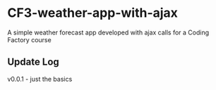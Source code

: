 # CF3-weather-app-with-ajax
A simple weather forecast app developed with ajax calls for a Coding Factory course

## Update Log
v0.0.1 - just the basics